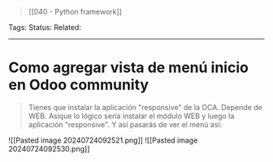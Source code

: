 > [[040 - Python framework]]

Tags: 
Status: 
Related: 

___

# Como agregar vista de menú inicio en Odoo community

> Tienes que instalar la aplicación "responsive" de la OCA. Depende de WEB. Asique lo lógico sería instalar el módulo WEB y luego la aplicación "responsive". Y así pasarás de ver el menú así:

![[Pasted image 20240724092521.png]]
![[Pasted image 20240724092530.png]]